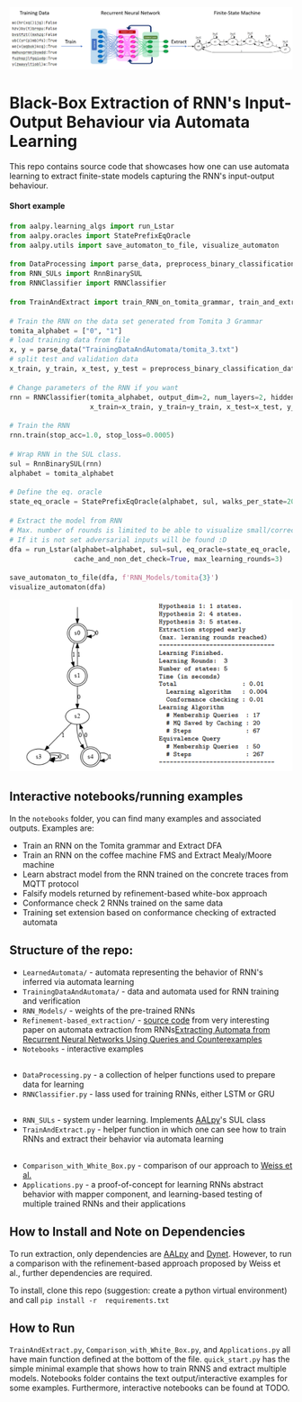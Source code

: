 ![High Level Method](high_level_process.png)
# Black-Box Extraction of RNN's Input-Output Behaviour via Automata Learning
This repo contains source code that showcases how one can use automata learning to extract finite-state models capturing the RNN's input-output behaviour.

#### Short example
```python
from aalpy.learning_algs import run_Lstar
from aalpy.oracles import StatePrefixEqOracle
from aalpy.utils import save_automaton_to_file, visualize_automaton

from DataProcessing import parse_data, preprocess_binary_classification_data
from RNN_SULs import RnnBinarySUL
from RNNClassifier import RNNClassifier

from TrainAndExtract import train_RNN_on_tomita_grammar, train_and_extract_bp, train_RNN_and_extract_FSM

# Train the RNN on the data set generated from Tomita 3 Grammar
tomita_alphabet = ["0", "1"]
# load training data from file
x, y = parse_data("TrainingDataAndAutomata/tomita_3.txt")
# split test and validation data
x_train, y_train, x_test, y_test = preprocess_binary_classification_data(x, y, tomita_alphabet)

# Change parameters of the RNN if you want
rnn = RNNClassifier(tomita_alphabet, output_dim=2, num_layers=2, hidden_dim=50, batch_size=18,
                    x_train=x_train, y_train=y_train, x_test=x_test, y_test=y_test, nn_type="LSTM")

# Train the RNN
rnn.train(stop_acc=1.0, stop_loss=0.0005)

# Wrap RNN in the SUL class. 
sul = RnnBinarySUL(rnn)
alphabet = tomita_alphabet

# Define the eq. oracle
state_eq_oracle = StatePrefixEqOracle(alphabet, sul, walks_per_state=200, walk_len=6)

# Extract the model from RNN
# Max. number of rounds is limited to be able to visualize small/correct automata.
# If it is not set adversarial inputs will be found :D 
dfa = run_Lstar(alphabet=alphabet, sul=sul, eq_oracle=state_eq_oracle, automaton_type='dfa',
                cache_and_non_det_check=True, max_learning_rounds=3)

save_automaton_to_file(dfa, f'RNN_Models/tomita{3}')
visualize_automaton(dfa)
```
![Result](results.png)

## Interactive notebooks/running examples
In the `notebooks` folder, you can find many examples and associated outputs. Examples are:
- Train an RNN on the Tomita grammar and Extract DFA
- Train an RNN on the coffee machine FMS and Extract Mealy/Moore machine
- Learn abstract model from the RNN trained on the concrete traces from MQTT protocol
- Falsify models returned by refinement-based white-box approach
- Conformance check 2 RNNs trained on the same data
- Training set extension based on conformance checking of extracted automata

## Structure of the repo:
- `LearnedAutomata/` - automata representing the behavior of RNN's inferred via automata learning
- `TrainingDataAndAutomata/` - data and automata used for RNN training and verification 
- `RNN_Models/` - weights of the pre-trained RNNs
- `Refinement-based_extraction/` - [source code]((https://github.com/tech-srl/lstar_extraction)) from very interesting paper on automata extraction from RNNs[Extracting Automata from Recurrent Neural Networks Using Queries and Counterexamples](http://proceedings.mlr.press/v80/weiss18a/weiss18a.pdf)
- `Notebooks` - interactive examples
##
- `DataProcessing.py` - a collection of helper functions used to prepare data for learning
- `RNNClassifier.py` - lass used for training RNNs, either LSTM or GRU
##
- `RNN_SULs` - system under learning. Implements [AALpy](https://github.com/DES-Lab/AALpy)'s SUL class
- `TrainAndExtract.py` - helper function in which one can see how to train RNNs and extract their behavior via automata learning
##
- `Comparison_with_White_Box.py` - comparison of our approach to [Weiss et al.](https://github.com/tech-srl/lstar_extraction)
- `Applications.py` - a proof-of-concept for learning RNNs abstract behavior with mapper component, and learning-based testing of multiple trained RNNs and their applications

## How to Install and Note on Dependencies

To run extraction, only dependencies are [AALpy](https://github.com/DES-Lab/AALpy) and [Dynet](https://dynet.readthedocs.io/en/latest/).
However, to run a comparison with the refinement-based approach proposed by Weiss et al., further dependencies are required.

To install, clone this repo (suggestion: create a python virtual environment) and call
``
pip install -r  requirements.txt
``

## How to Run

`TrainAndExtract.py`, `Comparison_with_White_Box.py`, and `Applications.py` all have main function defined at the bottom of the file.
`quick_start.py` has the simple minimal example that shows how to train RNNS and extract multiple models.
Notebooks folder contains the text output/interactive examples for some examples.
Furthermore, interactive notebooks can be found at TODO.
